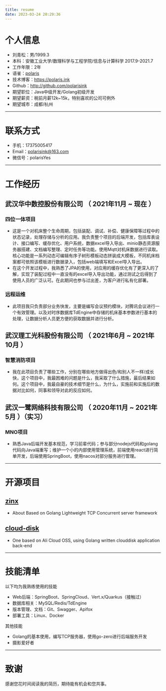 ```yaml
---
title: resume
date: 2023-03-24 20:29:36
---
```


# 个人信息

- 刘青松：男/1999.3
- 本科：安徽工业大学/数理科学与工程学院/信息与计算科学    2017.9-2021.7
- 工作年限：2年
- 语雀：[polaris](https://www.yuque.com/polarisink)
- 技术博客：https://polaris.ink
- Github：http://github.com/polarisink
- 期望职位：Java中级开发/Golang初级开发
- 期望薪资：税前月薪12k~15k，特别喜欢的公司可例外
- 期望城市：成都/杭州

---


# 联系方式

- 手机：17375005417
- Email：polarisink@163.com
- 微信号：polarisYes

---

# 工作经历

## 武汉华中数控股份有限公司 （ 2021年11月 ~ 现在 ）

### 四位一体项目

- 这是一个对机床整个生命周期，包括装配、调试、补偿、健康保障等过程中的状态记录，处理存储与分析的应用。我负责整个项目的后端开发，包括库表设计、接口编写、缓存优化、用户系统，数据excel导入导出、minio静态资源服务器搭建、文档编写整理、定时任务等功能。使用Mqtt对机床数据进行读取。核心功能是一系列动态可编辑有序子树形模板动态拼装成大模板，不同机床档案都可依照该模板进行数据录入，包括web端填写和Excel导入导出。
- 在这个开发过程中，我熟悉了JPA的使用，对应用的缓存优化有了更深入的了解，实现了装配过程中一直没有的excel导入导出功能，通过测试之后得到了使用人员的广泛认可。在此期间也参与过出差，为客户进行私有化部署。

### 远程运维

- 此项目我只负责部分业务快发，主要是编写会议预约模块，对腾讯会议进行一个有效管理。以及对时序数据库TdEngine中存储的机床基本参数进行基本的处理，让数据分析人员更方便的获取数据并进行分析。


## 武汉理工光科股份有限公司 （ 2021年6月 ~ 2021年10月 ）

### 智慧消防项目

- 我在此项目负责了哪些工作，分别在哪些地方做得出色/和别人不一样/成长快，这个项目中，我最困难的问题是什么，我采取了什么措施，最后结果如何。这个项目中，我最自豪的技术细节是什么，为什么，实施前和实施后的数据对比如何，同事和领导对此的反应如何。

## 武汉一鹭网络科技有限公司 （ 2020年11月 ~ 2021年5月 ）（实习）

### MNO项目

- 熟悉Java后端开发基本规范，学习前辈代码；参与部分nodejs代码和golang代码向Java端重写；维护一个小的内部使用管理系统，前端使用react进行简单开发，后端使用SpringBoot，使用nacos对部分服务进行管理。

---


# 开源项目

## [zinx](https://github.com/polarisink/zinx)

- About Based on Golang Lightweight TCP Concurrent server framework

## [cloud-disk](https://github.com/polarisink/cloud-disk)

- One based on Ali Cloud OSS, using Golang written clouddisk application back-end

---

# 技能清单

以下均为我熟练使用的技能

- Web后端：SpringBoot、SpringCloud、Vert.x/Quarkus（接触过）
- 数据库相关：MySQL/Redis/TdEngine
- 版本管理、文档：Git、Swagger、Apifox
- 部署工具：Linux、Docker

其他技能

- Golang的基本使用，编写TCP服务器，使用go-zero进行后端服务开发
- 摄影爱好者

---

# 致谢

感谢您花时间阅读我的简历，期待能有机会和您共事。
      